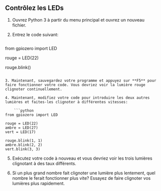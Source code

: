 ## Contrôlez les LEDs

1. Ouvrez Python 3 à partir du menu principal et ouvrez un nouveau fichier.

2. Entrez le code suivant:
    
    ```python
from gpiozero import LED

rouge = LED(22)

rouge.blink()
```

3. Maintenant, sauvegardez votre programme et appuyez sur **F5** pour faire fonctionner votre code. Vous devriez voir la lumière rouge clignoter continuellement.

4. Maintenant, modifiez votre code pour introduire les deux autres lumières et faites-les clignoter à différentes vitesses:
    
    ```python
from gpiozero import LED

rouge = LED(22)
ambre = LED(27)
vert = LED(17)

rouge.blink(1, 1)
ambre.blink(2, 2)
vert.blink(3, 3)
```

5. Exécutez votre code à nouveau et vous devriez voir les trois lumières clignotant à des taux différents.

6. Si un plus grand nombre fait clignoter une lumière plus lentement, quel nombre le ferait fonctionner plus vite? Essayez de faire clignoter vos lumières plus rapidement.